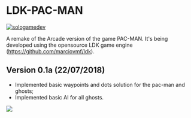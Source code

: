 # LDK-PAC-MAN
[![sologamedev](https://image.ibb.co/hypK48/Captura_de_Tela_2018_07_08_a_s_11_46_13.png)](https://sologamedevblog.wordpress.com/)

A remake of the Arcade version of the game PAC-MAN. It's being developed using the opensource LDK game engine (https://github.com/marciovmf/ldk).

## Version 0.1a (22/07/2018)
- Implemented basic waypoints and dots solution for the pac-man and ghosts;
- Implemented basic AI for all ghosts.

![](https://raw.githubusercontent.com/andreimesquita/LDK-PAC-MAN/master/alpha%20-%20pacman%20-%20LDK.gif)
